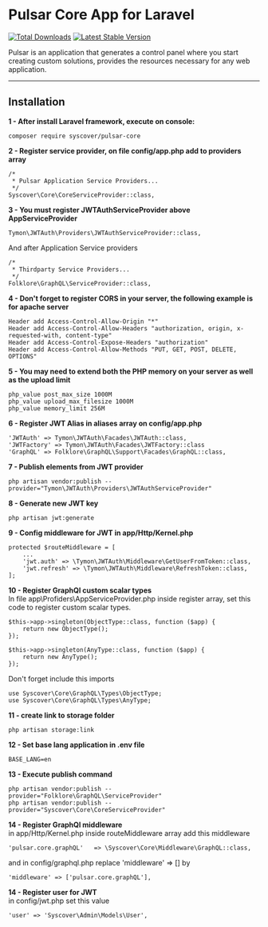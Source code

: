 # Pulsar Core App for Laravel

[![Total Downloads](https://poser.pugx.org/syscover/pulsar-core/downloads)](https://packagist.org/packages/syscover/pulsar-core)
[![Latest Stable Version](http://img.shields.io/github/release/syscover/pulsar-core.svg)](https://packagist.org/packages/syscover/pulsar-core)

Pulsar is an application that generates a control panel where you start creating custom solutions, provides the resources necessary for any web application.

---

## Installation

**1 - After install Laravel framework, execute on console:**
```
composer require syscover/pulsar-core
```

**2 - Register service provider, on file config/app.php add to providers array**
```
/*
 * Pulsar Application Service Providers...
 */
Syscover\Core\CoreServiceProvider::class,
```

**3 - You must register JWTAuthServiceProvider above AppServiceProvider**
```
Tymon\JWTAuth\Providers\JWTAuthServiceProvider::class,
```

And after Application Service providers
```
/*
 * Thirdparty Service Providers...
 */
Folklore\GraphQL\ServiceProvider::class,
```

**4 - Don't forget to register CORS in your server, the following example is for apache server**
```
Header add Access-Control-Allow-Origin "*"
Header add Access-Control-Allow-Headers "authorization, origin, x-requested-with, content-type"
Header add Access-Control-Expose-Headers "authorization"
Header add Access-Control-Allow-Methods "PUT, GET, POST, DELETE, OPTIONS"
```

**5 - You may need to extend both the PHP memory on your server as well as the upload limit**
```
php_value post_max_size 1000M
php_value upload_max_filesize 1000M
php_value memory_limit 256M
```

**6 - Register JWT Alias in aliases array on config/app.php**
```
'JWTAuth' => Tymon\JWTAuth\Facades\JWTAuth::class,
'JWTFactory' => Tymon\JWTAuth\Facades\JWTFactory::class
'GraphQL' => Folklore\GraphQL\Support\Facades\GraphQL::class,
```

**7 - Publish elements from JWT provider**
```
php artisan vendor:publish --provider="Tymon\JWTAuth\Providers\JWTAuthServiceProvider"
```

**8 - Generate new JWT key**
```
php artisan jwt:generate
```

**9 - Config middleware for JWT in app/Http/Kernel.php**
```
protected $routeMiddleware = [
    ...
    'jwt.auth' => \Tymon\JWTAuth\Middleware\GetUserFromToken::class,
    'jwt.refresh' => \Tymon\JWTAuth\Middleware\RefreshToken::class,
];
```

**10 - Register GraphQl custom scalar types**
<br>In file app\Profiders\AppServiceProvider.php inside register array, set this code to register custom scalar types.
```
$this->app->singleton(ObjectType::class, function ($app) {
    return new ObjectType();
});

$this->app->singleton(AnyType::class, function ($app) {
    return new AnyType();
});
```
Don't forget include this imports
```
use Syscover\Core\GraphQL\Types\ObjectType;
use Syscover\Core\GraphQL\Types\AnyType;
```

**11 - create link to storage folder**
```
php artisan storage:link
```

**12 - Set base lang application in .env file**
```
BASE_LANG=en
```

**13 - Execute publish command**
```
php artisan vendor:publish --provider="Folklore\GraphQL\ServiceProvider"
php artisan vendor:publish --provider="Syscover\Core\CoreServiceProvider"
```

**14 - Register GraphQl middleware**
<br>in app/Http/Kernel.php inside routeMiddleware array add this middleware
```
'pulsar.core.graphQL'   => \Syscover\Core\Middleware\GraphQL::class,
```

and in config/graphql.php replace 'middleware' => [] by
```
'middleware' => ['pulsar.core.graphQL'],
```

**14 - Register user for JWT**
<br>in config/jwt.php set this value
```
'user' => 'Syscover\Admin\Models\User',
```

